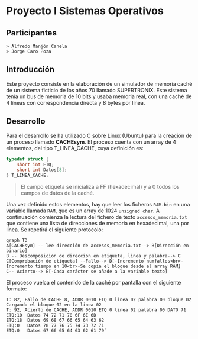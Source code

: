 # Proyecto I Sistemas Operativos

## Participantes
    > Alfredo Manjón Canela
    > Jorge Caro Poza

## Introducción

Este proyecto consiste en la elaboración de un simulador de memoria caché de un sistema ficticio de los años 70 llamado SUPERTRONIX.
Este sistema tenía un bus de memoria de 10 bits y usaba memoria real, con una caché de 4 líneas con correspondencia directa y 8 bytes por línea.

## Desarrollo
Para el desarrollo se ha utilizado C sobre Linux (Ubuntu) para la creación de un proceso llamado **CACHEsym**. El proceso cuenta con un array de 4 elementos, del tipo T_LINEA_CACHE, cuya definición es:
```c
typedef struct {
    short int ETQ; 
    short int Datos[8];
} T_LINEA_CACHE;
```
>El campo etiqueta se inicializa a FF (hexadecimal) y a 0 todos los campos de datos de la caché.

Una vez definido estos elementos, hay que leer los ficheros `RAM.bin` en una variable llamada `RAM`, que es un array de 1024 `unsigned char`. A continuación comienza la lectura del fichero de texto `accesos_memoria.txt` que contiene una lista de direcciones de memoria en hexadecimal, una por linea. 
Se repetirá el siguiente protocolo:

```mermaid
graph TD
A[CACHEsym] -- lee dirección de accesos_memoria.txt--> B[Dirección en binario]
B -- Descomposición de dirección en etiqueta, linea y palabra--> C
C[Comprobación de etiqueta] --Fallo--> D[-Incremento numfallos<br>-Incremento tiempo en 10<br>-Se copia el bloque desde el array RAM]
C-- Acierto--> E[-Cada carácter se añade a la variable texto]
```

El proceso vuelca el contenido de la caché por pantalla con el siguiente formato:
```
T: 82, Fallo de CACHE 8, ADDR 0010 ETQ 0 linea 02 palabra 00 bloque 02
Cargando el bloque 02 en la linea 02
T: 92, Acierto de CACHE, ADDR 0010 ETQ 0 linea 02 palabra 00 DATO 71
ETQ:10  Datos 74 72 71 70 6F 6E 6D
ETQ:18  Datos 69 68 67 66 65 64 63 62
ETQ:0   Datos 78 77 76 75 74 73 72 71
ETQ:0   Datos 67 66 65 64 63 62 61 79`
```


